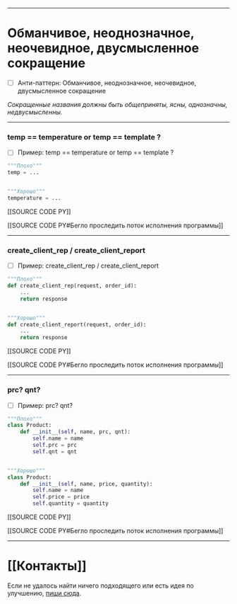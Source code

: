***
# Обманчивое, неоднозначное, неочевидное, двусмысленное сокращение
- [ ] Анти-паттерн: Обманчивое, неоднозначное, неочевидное, двусмысленное сокращение

_Сокращенные названия должны быть общеприняты, ясны, однозначны, недвусмысленны._

***
### temp == temperature or temp == template ?
- [ ] Пример: temp == temperature or temp == template ?

```python
"""Плохо"""
temp = ...


"""Хорошо"""
temperature = ...
```

[[SOURCE CODE PY]]

[[SOURCE CODE PY#Бегло проследить поток исполнения программы]]

***
### create_client_rep / create_client_report
- [ ] Пример: create_client_rep / create_client_report

```python
"""Плохо"""
def create_client_rep(request, order_id):
    ...
    return response


"""Хорошо"""
def create_client_report(request, order_id):
    ...
    return response
```

[[SOURCE CODE PY]]

[[SOURCE CODE PY#Бегло проследить поток исполнения программы]]

***
### prc? qnt?
- [ ] Пример: prc? qnt?

```python
"""Плохо"""
class Product:
    def __init__(self, name, prc, qnt):
        self.name = name
        self.prc = prc
        self.qnt = qnt


"""Хорошо"""
class Product:
    def __init__(self, name, price, quantity):
        self.name = name
        self.price = price
        self.quantity = quantity
```

[[SOURCE CODE PY]]

[[SOURCE CODE PY#Бегло проследить поток исполнения программы]]

***
# [[Контакты]]
Если не удалось найти ничего подходящего или есть идея по улучшению, [пиши сюда](https://github.com/jmuriki/WorthGrid/wiki/Контакты).
